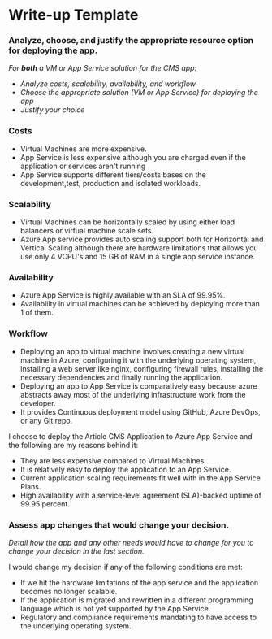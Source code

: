# Write-up Template

### Analyze, choose, and justify the appropriate resource option for deploying the app.

*For **both** a VM or App Service solution for the CMS app:*
- *Analyze costs, scalability, availability, and workflow*
- *Choose the appropriate solution (VM or App Service) for deploying the app*
- *Justify your choice*

### Costs
- Virtual Machines are more expensive.
- App Service is less expensive although you are charged even if the application or services aren't running
- App Service supports different tiers/costs bases on the development,test, production and isolated workloads.

### Scalability
- Virtual Machines can be horizontally scaled by using either load balancers or virtual machine scale sets.
- Azure App service provides auto scaling support both for Horizontal and Vertical Scaling although there are hardware limitations that allows you use only 4 VCPU's and 15 GB of RAM in a single app service instance.

### Availability
- Azure App Service is highly available with an SLA of 99.95%.
- Availablilty in virtual machines can be achieved by deploying more than 1 of them.

### Workflow
- Deploying an app to virtual machine involves creating a new virtual machine in Azure, configuring it with the underlying operating system, installing a web server like nginx, configuring firewall rules, installing the necessary dependencies and finally running the application.
- Deploying an app to App Service is comparatively easy because azure abstracts away most of the underlying infrastructure work from the developer. 
- It provides Continuous deployment model using GitHub, Azure DevOps, or any Git repo.

I choose to deploy the Article CMS Application to Azure App Service and the following are my reasons behind it:
- They are less expensive compared to Virtual Machines.
- It is relatively easy to deploy the application to an App Service.
- Current application scaling requirements fit well with in the App Service Plans.
- High availability with a service-level agreement (SLA)-backed uptime of 99.95 percent.

### Assess app changes that would change your decision.

*Detail how the app and any other needs would have to change for you to change your decision in the last section.* 

I would change my decision if any of the following conditions are met:
- If we hit the hardware limitations of the app service and the application becomes no longer scalable.
- If the application is migrated and rewritten in a different programming language which is not yet supported by the App Service.
- Regulatory and compliance requirements mandating to have access to the underlying operating system.


